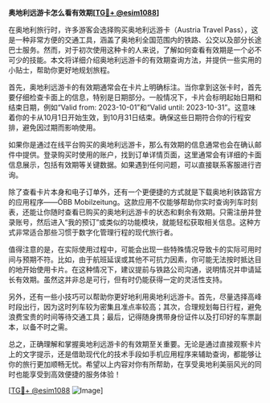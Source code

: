 **奥地利远游卡怎么看有效期[[TG💪+ @esim1088](https://t.me/s/esim1088)]**

在奥地利旅行时，许多游客会选择购买奥地利远游卡（Austria Travel Pass），这是一种非常方便的交通工具，涵盖了奥地利全国范围内的铁路、公交以及部分长途巴士服务。然而，对于初次使用这种卡的人来说，了解如何查看有效期是一个必不可少的技能。本文将详细介绍奥地利远游卡的有效期查询方法，并提供一些实用的小贴士，帮助你更好地规划旅程。

首先，奥地利远游卡的有效期通常会在卡片上明确标注。当你拿到这张卡时，首先要仔细检查卡面上的信息，特别是日期部分。一般情况下，卡片会标明起始日期和结束日期，例如“Valid from: 2023-10-01”和“Valid until: 2023-10-31”。这意味着你的卡从10月1日开始生效，到10月31日结束。确保这些日期符合你的行程安排，避免因过期而影响使用。

如果你是通过在线平台购买的奥地利远游卡，那么有效期的信息通常也会在确认邮件中提供。登录购买时使用的账户，找到订单详情页面，这里通常会有详细的卡面信息展示，包括有效期等关键数据。如果遇到任何问题，可以直接联系客服进行咨询。

除了查看卡片本身和电子订单外，还有一个更便捷的方式就是下载奥地利铁路官方的应用程序——ÖBB Mobilzeitung。这款应用不仅能够帮助你实时查询列车时刻表，还能让你随时查看已购买的奥地利远游卡的状态和剩余有效期。只需注册并登录账号，然后进入“我的预订”或类似的功能模块，就能轻松获取相关信息。这种方式非常适合那些习惯于数字化管理行程的现代旅行者。

值得注意的是，在实际使用过程中，可能会出现一些特殊情况导致卡的实际可用时间与预期不符。比如，由于航班延误或其他不可抗力因素，你可能无法按时抵达目的地开始使用卡片。在这种情况下，建议提前与铁路公司沟通，说明情况并申请延长有效期。虽然这并非总是可行，但有时仍能获得一定的灵活性支持。

另外，还有一些小技巧可以帮助你更好地利用奥地利远游卡。首先，尽量选择高峰时段出行，因为这时列车较为密集且准点率较高；其次，合理规划每日行程，避免浪费宝贵的时间等待交通工具；最后，记得随身携带身份证件以及打印好的车票副本，以备不时之需。

总之，正确理解和掌握奥地利远游卡的有效期至关重要。无论是通过直接观察卡片上的文字提示，还是借助现代化的技术手段如手机应用程序来辅助查询，都能够让你的旅行更加顺畅无忧。希望以上内容对你有所帮助，在享受奥地利美丽风光的同时也能享受到高效便捷的服务体验！

[[TG💪+ @esim1088](https://t.me/s/esim1088) ![Image](https://i.postimg.cc/4NQfJmqS/Snipaste-2025-05-13-00-14-12.png)]